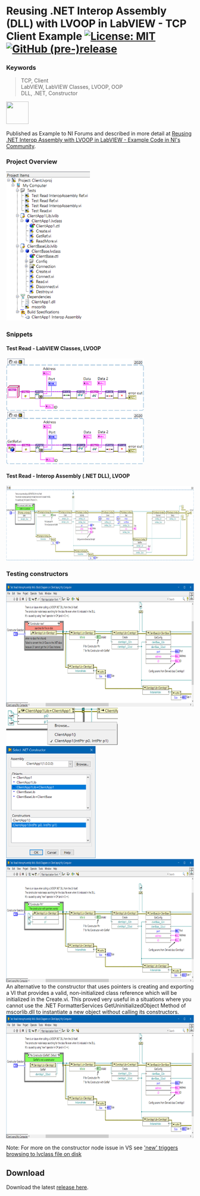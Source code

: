 # Reusing .NET Interop Assembly (DLL) with LVOOP in LabVIEW - TCP Client Example [![License: MIT](https://img.shields.io/badge/License-MIT-blue.svg)](https://github.com/etfovac/client/blob/master/LICENSE) [![GitHub (pre-)release](https://img.shields.io/badge/release-0.1-yellow.svg)](https://github.com/etfovac/client/releases/tag/0.1)

### Keywords
 > TCP, Client  
 > LabVIEW, LabVIEW Classes, LVOOP, OOP  
 > DLL, .NET, Constructor  

<a href="https://www.youracclaim.com/badges/3ee8a24f-0360-42d5-96c1-79f6296d7fe0/public_url"><img src="https://images.youracclaim.com/size/220x220/images/84f9f6c4-167a-47bf-95bf-af1b4610fd67/36015_Certificate_Badges_FINAL__1__NI_Instructor_v5_copy_2.png" height="60" width="60"></a>

Published as Example to NI Forums and described in more detail at <a href="https://forums.ni.com/t5/Example-Code/Reusing-NET-Interop-Assembly-with-LVOOP-in-LabVIEW/ta-p/4072423">Reusing .NET Interop Assembly with LVOOP in LabVIEW - Example Code in NI's Community</a>.

### Project Overview
<img src="./graphics/ProjectOverview.png" alt="Project Overview" width="225" height="400">

### Snippets

#### Test Read - LabVIEW Classes, LVOOP 
<img src="./graphics/Test%20Read.png" alt="Test Read - LabVIEW Classes, LVOOP" width="370" height="140">  
<img src="./graphics/Test%20Read%20Ref.png" alt="Test Read - LabVIEW Classes, LVOOP" width="370" height="140">  

#### Test Read - Interop Assembly (.NET DLL), LVOOP  
<img src="./graphics/Test%20Read%20(Reused%20IA)%20Ref.png" alt="Test Read - LabVIEW Classes, LVOOP" width="1400" height="200"> 


### Testing constructors  
<img src="./graphics/ConstructorNewBD.png" alt="ConstructorNewBD" width="900" height="330">
<img src="./graphics/SelectOtherConstructorBD.png" alt="SelectOtherConstructorBD" width="300" height="100">
<img src="./graphics/SelectOtherConstructor.png" alt="SelectOtherConstructor" width="240" height="300">
<img src="./graphics/ConstructorPtrBD.png" alt="ConstructorPtrBD" width="900" height="330">  
An alternative to the constructor that uses pointers is creating and exporting a VI that provides a valid, non-initialized class reference which will be initialized in the Create.vi.  
This proved very useful in a situations where you cannot use the .NET FormatterServices GetUninitializedObject Method of mscorlib.dll to instantiate a new object without calling its constructors.  
<img src="./graphics/NoConstructorGetRefBD.png" alt="NoConstructorGetRefBD" width="900" height="330">  
  
Note: For more on the constructor node issue in VS see <a href="https://github.com/etfovac/dll/issues/2#issue-673036198">'new' triggers browsing to lvclass file on disk</a>

## Download
Download the latest [release here][0].

[0]: https://github.com/etfovac/client/releases
